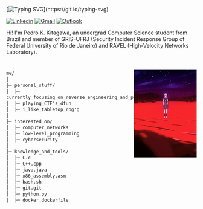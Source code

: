 [![Typing SVG](https://readme-typing-svg.demolab.com?font=Fira+Code&size=25&pause=1000&color=35F702&random=false&width=435&lines=hello%2C+fellow+human;this+is+k1sta;nice+to+meet+you!)](https://git.io/typing-svg)

[![Linkedin](https://img.shields.io/badge/-LinkedIn-blue?style=flat&logo=Linkedin&logoColor=white)](https://www.linkedin.com/in/pedro-kitagawa/)
[![Gmail](https://img.shields.io/badge/-Gmail-c14438?style=flat&logo=Gmail&logoColor=white)](mailto:pedrokurykita@gmail.com)
[![Outlook](https://img.shields.io/badge/-Outlook-0078D4?style=flat&logo=Microsoft-Outlook&logoColor=white)](mailto:pedrokitagawa@hotmail.com.br)

<p>
  Hi! I'm Pedro K. Kitagawa, an undergrad Computer Science student from Brazil and member of GRIS-UFRJ (Security Incident Response Group of Federal University of Rio de Janeiro) and RAVEL (High-Velocity Networks Laboratory).
</p>

#


<img width="33%" align="right" alt="Github" src="images/rei-floating2.gif" />

```
me/
│ 
├─ personal_stuff/
│  ├─ currently_focusing_on_reverse_engineering_and_pwning
│  ├─ playing_CTF's_4fun
│  ├─ i_like_tabletop_rpg'g
│ 
├─ interested_on/
│  ├─ computer_networks
│  ├─ low-level_programming
│  ├─ cybersecurity
│ 
├─ knowledge_and_tools/
│  ├─ C.c
│  ├─ C++.cpp
│  ├─ java.java
│  ├─ x86_assembly.asm
│  ├─ bash.sh
│  ├─ git.git
│  ├─ python.py
│  ├─ docker.dockerfile
```
